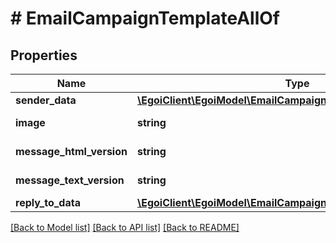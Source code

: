# # EmailCampaignTemplateAllOf

## Properties

Name | Type | Description | Notes
------------ | ------------- | ------------- | -------------
**sender_data** | [**\EgoiClient\EgoiModel\EmailCampaignTemplateAllOfSenderData**](EmailCampaignTemplateAllOfSenderData.md) |  | [optional] 
**image** | **string** | Template image | [optional] 
**message_html_version** | **string** | Html message | [optional] 
**message_text_version** | **string** | Text message | [optional] 
**reply_to_data** | [**\EgoiClient\EgoiModel\EmailCampaignTemplateAllOfReplyToData**](EmailCampaignTemplateAllOfReplyToData.md) |  | [optional] 

[[Back to Model list]](../../README.md#documentation-for-models) [[Back to API list]](../../README.md#documentation-for-api-endpoints) [[Back to README]](../../README.md)


